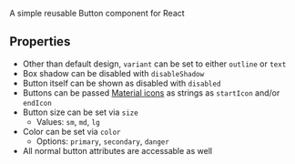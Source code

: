 A simple reusable Button component for React

## Properties

- Other than default design, `variant` can be set to either `outline` or `text`
- Box shadow can be disabled with `disableShadow`
- Button itself can be shown as disabled with `disabled`
- Buttons can be passed [Material icons](https://material.io/resources/icons) as strings as `startIcon` and/or `endIcon`
- Button size can be set via `size`
  - Values: `sm`, `md`, `lg`
- Color can be set via `color`
  - Options: `primary`, `secondary`, `danger`
- All normal button attributes are accessable as well
